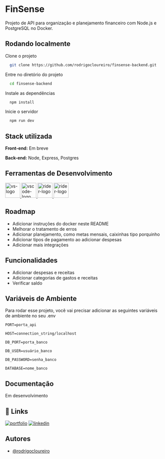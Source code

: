 
# FinSense

Projeto de API para organização e planejamento financeiro com Node.js e PostgreSQL no Docker.


## Rodando localmente

Clone o projeto

```bash
  git clone https://github.com/rodrigocloureiro/finsense-backend.git
```

Entre no diretório do projeto

```bash
  cd finsense-backend
```

Instale as dependências

```bash
  npm install
```

Inicie o servidor

```bash
  npm run dev
```


## Stack utilizada

**Front-end:** Em breve

**Back-end:** Node, Express, Postgres

## Ferramentas de Desenvolvimento

<p display="inline-block">
  <a href="https://code.visualstudio.com/" target="_blank">
    <img width="48" src="https://upload.wikimedia.org/wikipedia/commons/thumb/f/f3/Visual_Studio_Code_0.10.1_icon.png/640px-Visual_Studio_Code_0.10.1_icon.png" alt="vs-logo"/>
  </a>
  <a href="https://www.docker.com/" target="_blank">
    <img width="48" src="https://upload.wikimedia.org/wikipedia/commons/thumb/a/a7/Docker-svgrepo-com.svg/640px-Docker-svgrepo-com.svg.png" alt="vscode-logo"/>
  </a>
  <a href="https://www.postman.com/" target="_blank">
    <img width="48" src="https://www.gartner.com/pi/vendorimages/postman_full-life-cycle-api-management_1633960356020.png" alt="rider-logo"/>
  </a>
  <a href="https://www.jetbrains.com/datagrip/" target="_blank">
    <img width="48" src="https://upload.wikimedia.org/wikipedia/commons/thumb/c/c9/DataGrip.svg/640px-DataGrip.svg.png" alt="rider-logo"/>
  </a>
</p>


## Roadmap

- Adicionar instruções do docker neste README
- Melhorar o tratamento de erros
- Adicionar planejamento, como metas mensais, caixinhas tipo porquinho
- Adicionar tipos de pagamento ao adicionar despesas
- Adicionar mais integrações


## Funcionalidades

- Adicionar despesas e receitas
- Adicionar categorias de gastos e receitas
- Verificar saldo


## Variáveis de Ambiente

Para rodar esse projeto, você vai precisar adicionar as seguintes variáveis de ambiente no seu .env

`PORT=porta_api`

`HOST=connection_string/localhost`

`DB_PORT=porta_banco`

`DB_USER=usuário_banco`

`DB_PASSWORD=senha_banco`

`DATABASE=nome_banco`


## Documentação

Em desenvolvimento
<!-- [Documentação](https://link-da-documentação) -->


## 🔗 Links
[![portfolio](https://img.shields.io/badge/my_portfolio-000?style=for-the-badge&logo=ko-fi&logoColor=white)](https://github.com/rodrigocloureiro)
[![linkedin](https://img.shields.io/badge/linkedin-0A66C2?style=for-the-badge&logo=linkedin&logoColor=white)](https://www.linkedin.com/in/rodrigocostaloureiro/)


## Autores

- [@rodrigocloureiro](https://www.github.com/rodrigocloureiro)

